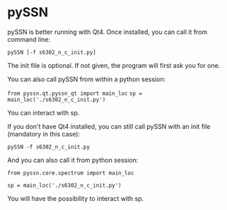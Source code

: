 # pySSN

pySSN is better running with Qt4. Once installed, you can call it from command line:

`pySSN [-f s6302_n_c_init.py]`

The init file is optional. If not given, the program will first ask you for one.

You can also call pySSN from within a python session:

`from pyssn.qt.pyssn_qt import main_loc`
`sp = main_loc('./s6302_n_c_init.py')`

You can interact with sp.


If you don't have Qt4 installed, you can still call pySSN with an init file (mandatory in this case):

`pySSN -f s6302_n_c_init.py`

And you can also call it from python session:

`from pyssn.core.spectrum import main_loc`

`sp = main_loc('./s6302_n_c_init.py')`

You will have the possibility to interact with sp.
